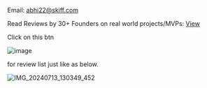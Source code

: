 Email: abhi22@skiff.com

Read Reviews by 30+ Founders on real world projects/MVPs: [View](https://replit.com/@abhiofficial)

Click on this btn 

![image](https://github.com/user-attachments/assets/ff5274e0-fa42-4d72-828f-c2d0a717a44f)


for review list just like as below.

![IMG_20240713_130349_452](https://github.com/user-attachments/assets/69063ab0-0344-4d45-94c0-433b58f0188c)
